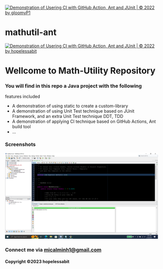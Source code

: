[![Demonstration of Usering CI with GitHub Action, Ant and JUnit | © 2022 by gloomyP1](https://github.com/gloomyP1/mathutil-ant/actions/workflows/mathutil-ant-ci.yml/badge.svg)](https://github.com/gloomyP1/mathutil-ant/actions/workflows/mathutil-ant-ci.yml)

# mathutil-ant
[![Demonstration of Usering CI with GitHub Action, Ant and JUnit | © 2022 by hopelessabit](https://github.com/hopelessabit/mathutil-ant/actions/workflows/mathutil-ant-ci.yml/badge.svg)](https://github.com/hopelessabit/mathutil-ant/actions/workflows/mathutil-ant-ci.yml)

# Wellcome to Math-Utility Repository


### You will find in this repo a Java project with the following
features included

* A demonstration of using static to create a custom-library
* A demonstration of using Unit Test technique based on JUnit Framework,
and an extra Unit Test technique DDT, TDD
* A demonstration of applying CI technique based on GitHub Actions, Ant
build tool
* ...

### Screenshots
![Source code with JUnit](https://github.com/hopelessabit/mathutil-ant/blob/main/screenshots/soure_code_with_junit.png)

### Connect me via micalminh1@gmail.com
#### Copyright &#169;2023 hopelessabit
